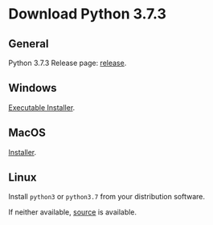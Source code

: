 # Download Python 3.7.3

## General

Python 3.7.3 Release page: [release](https://www.python.org/downloads/release/python-373/).

## Windows

[Executable Installer](https://www.python.org/ftp/python/3.7.3/python-3.7.3-amd64.exe).

## MacOS

[Installer](https://www.python.org/ftp/python/3.7.3/python-3.7.3-macosx10.9.pkg).

## Linux

Install `python3` or `python3.7` from your distribution software.

If neither available,
[source](https://www.python.org/ftp/python/3.7.3/Python-3.7.3.tar.xz) is available.
